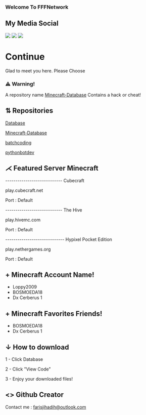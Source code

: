 ### Welcome To FFFNetwork
## My Media Social
<a href="https://github.com/FFF-Net/HHH"><img src="https://icons.iconarchive.com/icons/blackvariant/button-ui-requests-2/32/Minecraft-2-icon.png"></a>
<a href="https://discord.gg/wTnMzqnJTA"><img src="https://cdn.icon-icons.com/icons2/1945/PNG/32/iconfinder-discord-4661587_122459.png"></a>
<a href="https://bit.ly/2GwDlun"><img src="https://cdn4.iconfinder.com/data/icons/logos-brands-7/512/instagram_icon-instagram_buttoninstegram-32.png"></a>

# Continue

Glad to meet you here.
Please Choose 

### ⚠ Warning!
A repository name [Minecraft-Database](https://www.github.com/FFF-Net/Minecraft-Database) Contains a hack or cheat!


## ⇅ Repositories

[Database](https://github.com/FFF-Net/Database)

[Minecraft-Database](https://github.com/FFF-Net/Minecraft-Database)

[batchcoding](https://github.com/FFF-Net/batchcoding)

[pythonbotdev](https://github.com/FFF-Net/pythonbotdev)

## ⋌ Featured Server Minecraft

---------------------------- Cubecraft

play.cubecraft.net

Port : Default

---------------------------- The Hive

play.hivemc.com

Port : Default

----------------------------- Hypixel Pocket Edition

play.nethergames.org

Port : Default

## + Minecraft Account Name!
- Loppy2009
- BOSMOEDA18
- Dx Cerberus 1

## + Minecraft Favorites Friends!
- BOSMOEDA18
- Dx Cerberus 1

## ↓ How to download
1 - Click Database

2 - Click "View Code"

3 - Enjoy your downloaded files!

## <> Github Creator
Contact me :
farisjihadih@outlook.com


